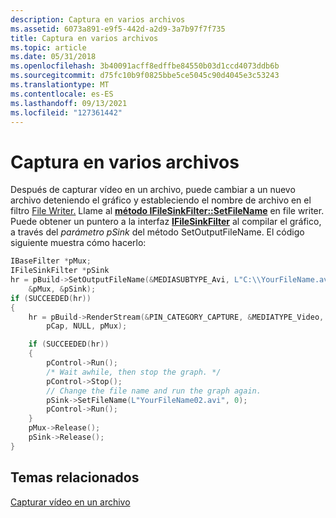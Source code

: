```yaml
---
description: Captura en varios archivos
ms.assetid: 6073a891-e9f5-442d-a2d9-3a7b97f7f735
title: Captura en varios archivos
ms.topic: article
ms.date: 05/31/2018
ms.openlocfilehash: 3b40091acff8edffbe84550b03d1ccd4073ddb6b
ms.sourcegitcommit: d75fc10b9f0825bbe5ce5045c90d4045e3c53243
ms.translationtype: MT
ms.contentlocale: es-ES
ms.lasthandoff: 09/13/2021
ms.locfileid: "127361442"
---
```

# <a name="capturing-to-multiple-files"></a>Captura en varios archivos

Después de capturar vídeo en un archivo, puede cambiar a un nuevo archivo deteniendo el gráfico y estableciendo el nombre de archivo en el filtro [File Writer.](file-writer-filter.md) Llame al [**método IFileSinkFilter::SetFileName**](/windows/desktop/api/Strmif/nf-strmif-ifilesinkfilter-setfilename) en file writer. Puede obtener un puntero a la interfaz [**IFileSinkFilter**](/windows/desktop/api/Strmif/nn-strmif-ifilesinkfilter) al compilar el gráfico, a través del *parámetro pSink* del método SetOutputFileName. El código siguiente muestra cómo hacerlo:


```C++
IBaseFilter *pMux;
IFileSinkFilter *pSink
hr = pBuild->SetOutputFileName(&MEDIASUBTYPE_Avi, L"C:\\YourFileName.avi", 
    &pMux, &pSink);
if (SUCCEEDED(hr))
{
    hr = pBuild->RenderStream(&PIN_CATEGORY_CAPTURE, &MEDIATYPE_Video, 
        pCap, NULL, pMux);

    if (SUCCEEDED(hr))
    {
        pControl->Run();
        /* Wait awhile, then stop the graph. */
        pControl->Stop();
        // Change the file name and run the graph again.
        pSink->SetFileName(L"YourFileName02.avi", 0);
        pControl->Run();
    }
    pMux->Release();
    pSink->Release();
}
```



## <a name="related-topics"></a>Temas relacionados

<dl> <dt>

[Capturar vídeo en un archivo](capturing-video-to-a-file.md)
</dt> </dl>

 

 



